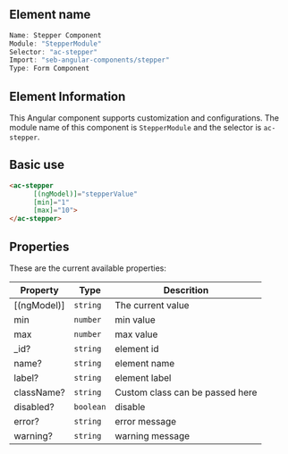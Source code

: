 ## Element name
```javascript
Name: Stepper Component
Module: "StepperModule"
Selector: "ac-stepper"
Import: "seb-angular-components/stepper"
Type: Form Component
```

## Element Information 
This Angular component supports customization and configurations. The module name of this component is `StepperModule` and the selector is `ac-stepper`.

## Basic use
```html
<ac-stepper
      [(ngModel)]="stepperValue"
      [min]="1"
      [max]="10">
</ac-stepper>   
```

## Properties
These are the current available properties:

| Property    | Type      | Descrition                      |
| ----------- | --------- | ------------------------------- |
| [(ngModel)] | `string`  | The current value               |
| min         | `number`  | min value                       |
| max         | `number`  | max value                       |
| _id?        | `string`  | element id                      |
| name?       | `string`  | element name                    |
| label?      | `string`  | element label                   |
| className?  | `string`  | Custom class can be passed here |
| disabled?   | `boolean` | disable                         |
| error?      | `string`  | error message                   |
| warning?    | `string`  | warning message                 |
